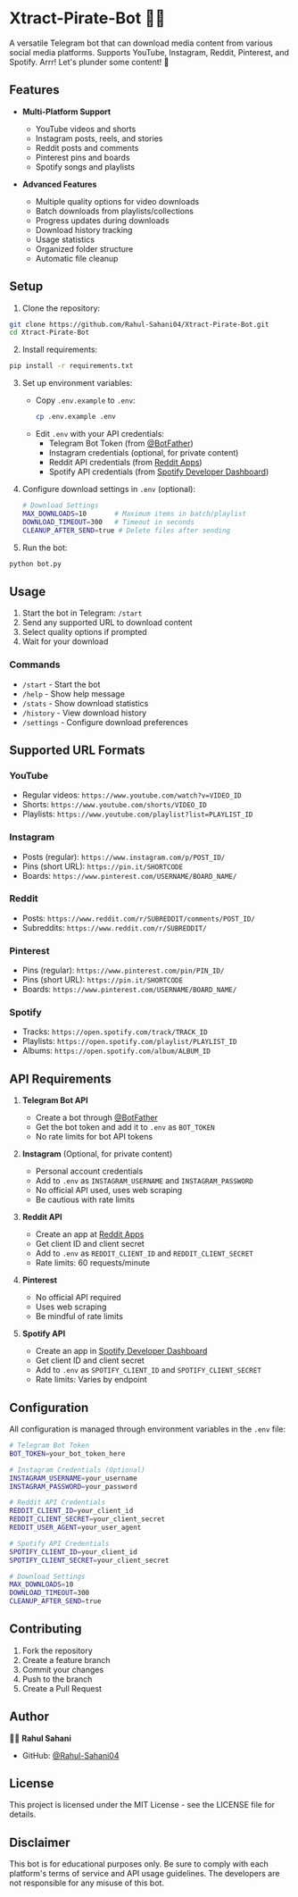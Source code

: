 # Xtract-Pirate-Bot 🏴‍☠️

A versatile Telegram bot that can download media content from various social media platforms. Supports YouTube, Instagram, Reddit, Pinterest, and Spotify. Arrr! Let's plunder some content! 🦜

## Features

- **Multi-Platform Support**
  - YouTube videos and shorts
  - Instagram posts, reels, and stories
  - Reddit posts and comments
  - Pinterest pins and boards
  - Spotify songs and playlists

- **Advanced Features**
  - Multiple quality options for video downloads
  - Batch downloads from playlists/collections
  - Progress updates during downloads
  - Download history tracking
  - Usage statistics
  - Organized folder structure
  - Automatic file cleanup

## Setup

1. Clone the repository:
```bash
git clone https://github.com/Rahul-Sahani04/Xtract-Pirate-Bot.git
cd Xtract-Pirate-Bot
```

2. Install requirements:
```bash
pip install -r requirements.txt
```

3. Set up environment variables:
   - Copy `.env.example` to `.env`:
     ```bash
     cp .env.example .env
     ```
   - Edit `.env` with your API credentials:
     - Telegram Bot Token (from [@BotFather](https://t.me/BotFather))
     - Instagram credentials (optional, for private content)
     - Reddit API credentials (from [Reddit Apps](https://www.reddit.com/prefs/apps))
     - Spotify API credentials (from [Spotify Developer Dashboard](https://developer.spotify.com/dashboard))

4. Configure download settings in `.env` (optional):
   ```bash
   # Download Settings
   MAX_DOWNLOADS=10       # Maximum items in batch/playlist
   DOWNLOAD_TIMEOUT=300   # Timeout in seconds
   CLEANUP_AFTER_SEND=true # Delete files after sending
   ```

5. Run the bot:
```bash
python bot.py
```

## Usage

1. Start the bot in Telegram: `/start`
2. Send any supported URL to download content
3. Select quality options if prompted
4. Wait for your download

### Commands

- `/start` - Start the bot
- `/help` - Show help message
- `/stats` - Show download statistics
- `/history` - View download history
- `/settings` - Configure download preferences

## Supported URL Formats

### YouTube
- Regular videos: `https://www.youtube.com/watch?v=VIDEO_ID`
- Shorts: `https://www.youtube.com/shorts/VIDEO_ID`
- Playlists: `https://www.youtube.com/playlist?list=PLAYLIST_ID`

### Instagram
- Posts (regular): `https://www.instagram.com/p/POST_ID/`
- Pins (short URL): `https://pin.it/SHORTCODE`
- Boards: `https://www.pinterest.com/USERNAME/BOARD_NAME/`

### Reddit
- Posts: `https://www.reddit.com/r/SUBREDDIT/comments/POST_ID/`
- Subreddits: `https://www.reddit.com/r/SUBREDDIT/`

### Pinterest
- Pins (regular): `https://www.pinterest.com/pin/PIN_ID/`
- Pins (short URL): `https://pin.it/SHORTCODE`
- Boards: `https://www.pinterest.com/USERNAME/BOARD_NAME/`

### Spotify
- Tracks: `https://open.spotify.com/track/TRACK_ID`
- Playlists: `https://open.spotify.com/playlist/PLAYLIST_ID`
- Albums: `https://open.spotify.com/album/ALBUM_ID`

## API Requirements

1. **Telegram Bot API**
   - Create a bot through [@BotFather](https://t.me/BotFather)
   - Get the bot token and add it to `.env` as `BOT_TOKEN`
   - No rate limits for bot API tokens

2. **Instagram** (Optional, for private content)
   - Personal account credentials
   - Add to `.env` as `INSTAGRAM_USERNAME` and `INSTAGRAM_PASSWORD`
   - No official API used, uses web scraping
   - Be cautious with rate limits

3. **Reddit API**
   - Create an app at [Reddit Apps](https://www.reddit.com/prefs/apps)
   - Get client ID and client secret
   - Add to `.env` as `REDDIT_CLIENT_ID` and `REDDIT_CLIENT_SECRET`
   - Rate limits: 60 requests/minute

4. **Pinterest**
   - No official API required
   - Uses web scraping
   - Be mindful of rate limits

5. **Spotify API**
   - Create an app in [Spotify Developer Dashboard](https://developer.spotify.com/dashboard)
   - Get client ID and client secret
   - Add to `.env` as `SPOTIFY_CLIENT_ID` and `SPOTIFY_CLIENT_SECRET`
   - Rate limits: Varies by endpoint

## Configuration

All configuration is managed through environment variables in the `.env` file:

```bash
# Telegram Bot Token
BOT_TOKEN=your_bot_token_here

# Instagram Credentials (Optional)
INSTAGRAM_USERNAME=your_username
INSTAGRAM_PASSWORD=your_password

# Reddit API Credentials
REDDIT_CLIENT_ID=your_client_id
REDDIT_CLIENT_SECRET=your_client_secret
REDDIT_USER_AGENT=your_user_agent

# Spotify API Credentials
SPOTIFY_CLIENT_ID=your_client_id
SPOTIFY_CLIENT_SECRET=your_client_secret

# Download Settings
MAX_DOWNLOADS=10
DOWNLOAD_TIMEOUT=300
CLEANUP_AFTER_SEND=true
```

## Contributing

1. Fork the repository
2. Create a feature branch
3. Commit your changes
4. Push to the branch
5. Create a Pull Request

## Author

👨‍💻 **Rahul Sahani**
- GitHub: [@Rahul-Sahani04](https://github.com/Rahul-Sahani04)

## License

This project is licensed under the MIT License - see the LICENSE file for details.

## Disclaimer

This bot is for educational purposes only. Be sure to comply with each platform's terms of service and API usage guidelines. The developers are not responsible for any misuse of this bot.